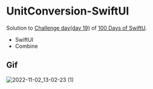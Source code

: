 # UnitConversion-SwiftUI

Solution to [Challenge day(day 19)](https://www.hackingwithswift.com/100/swiftui/19) of [100 Days of SwiftU](https://www.hackingwithswift.com/100/swiftui).
* SwiftUI
* Combine

## Gif
![2022-11-02_13-02-23 (1)](https://media.git.realestate.com.au/user/4311/files/25435492-50c7-4417-b5e4-c421230e31c4)

